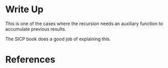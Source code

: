 # Write Up

This is one of the cases where the recursion needs an auxiliary function to
accumulate previous results.

The SICP book does a good job of explaining this.

# References
